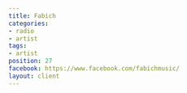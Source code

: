 ```yaml
---
title: Fabich
categories:
- radio
- artist
tags:
- artist
position: 27
facebook: https://www.facebook.com/fabichmusic/
layout: client
---
```



